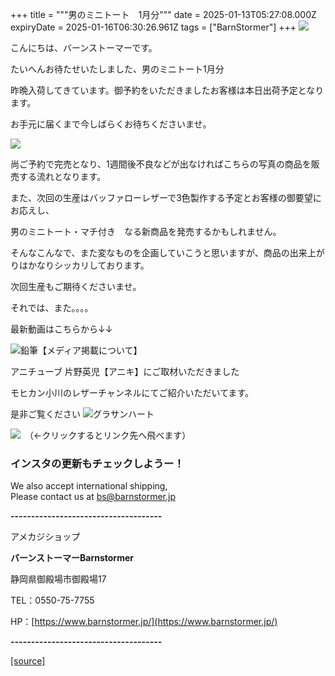 +++
title = """男のミニトート　1月分"""
date = 2025-01-13T05:27:08.000Z
expiryDate = 2025-01-16T06:30:26.961Z
tags = ["BarnStormer"]
+++
[![](https://stat.ameba.jp/user_images/20231023/16/barnstormer-go/b2/03/p/o0420015015354743273.png)](https://ameblo.jp/barnstormer-go/entry-12825670498.html)

こんにちは、バーンストーマーです。

たいへんお待たせいたしました、男のミニトート1月分

昨晩入荷してきています。御予約をいただきましたお客様は本日出荷予定となります。

お手元に届くまで今しばらくお待ちくださいませ。

[![](https://stat.ameba.jp/user_images/20250113/12/barnstormer-go/fd/a1/j/o0466070015532650705.jpg)](https://stat.ameba.jp/user_images/20250113/12/barnstormer-go/fd/a1/j/o0466070015532650705.jpg)

尚ご予約で完売となり、1週間後不良などが出なければこちらの写真の商品を販売する流れとなります。

また、次回の生産はバッファローレザーで3色製作する予定とお客様の御要望にお応えし、

男のミニトート・マチ付き　なる新商品を発売するかもしれません。

そんなこんなで、また変なものを企画していこうと思いますが、商品の出来上がりはかなりシッカリしております。

次回生産もご期待くださいませ。

それでは、また。。。。

最新動画はこちらから↓↓

![鉛筆](https://stat100.ameba.jp/blog/ucs/img/char/char3/519.png)【メディア掲載について】

アニチューブ 片野英児【アニキ】にご取材いただきました

モヒカン小川のレザーチャンネルにてご紹介いただいてます。

是非ご覧ください ![グラサンハート](https://stat100.ameba.jp/blog/ucs/img/char/char3/148.png)

[![](https://stat.ameba.jp/user_images/20230412/16/barnstormer-go/6a/23/p/o0108010815269242493.png)](https://www.instagram.com/barnstormer_daily/)　（←クリックするとリンク先へ飛べます）

### インスタの更新もチェックしようー！

We also accept international shipping,  
Please contact us at bs@barnstormer.jp

**\-------------------------------------**

アメカジショップ

**バーンストーマーBarnstormer**

静岡県御殿場市御殿場17

TEL：0550-75-7755

HP：[https://www.barnstormer.jp/](https://www.barnstormer.jp/)

**\-------------------------------------**

[[source]](https://ameblo.jp/barnstormer-go/entry-12882266454.html)
